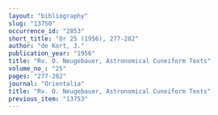```yaml
---
layout: "bibliography"
slug: "13750"
occurrence_id: "2853"
short_title: "Or 25 (1956), 277-282"
author: "de Kort, J."
publication_year: "1956"
title: "Rv. O. Neugebauer, Astronomical Cuneiform Texts"
volume_no_: "25"
pages: "277-282"
journal: "Orientalia"
title: "Rv. O. Neugebauer, Astronomical Cuneiform Texts"
previous_item: "13753"
---
```

